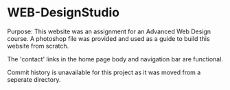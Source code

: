 # WEB-DesignStudio
Purpose: This website was an assignment for an Advanced Web Design course. A photoshop file was provided and used as a guide to build this website from scratch.

The 'contact' links in the home page body and navigation bar are functional. 

Commit history is unavailable for this project as it was moved from a seperate directory.
